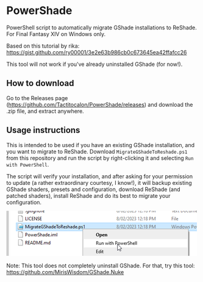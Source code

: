 # PowerShade
PowerShell script to automatically migrate GShade installations to ReShade. For Final Fantasy XIV on Windows only.

Based on this tutorial by rika: https://gist.github.com/ry00001/3e2e63b986cb0c673645ea42ffafcc26

This tool will not work if you've already uninstalled GShade (for now!).

## How to download

Go to the Releases page (https://github.com/Tactitocalon/PowerShade/releases) and download the .zip file, and extract anywhere.

## Usage instructions

This is intended to be used if you have an existing GShade installation, and you want to
migrate to ReShade. Download `MigrateGShadeToReshade.ps1` from this repository and run the script by 
right-clicking it and selecting `Run with PowerShell`.

The script will verify your installation, and after asking for your permission to update (a rather 
extraordinary courtesy, I know!), it will backup existing GShade shaders, presets and configuration, 
download ReShade (and patched shaders), install ReShade and do its best to migrate your configuration.

![img.png](img.png)

Note: This tool does not completely uninstall GShade. For that, try this tool: https://github.com/MirisWisdom/GShade.Nuke
